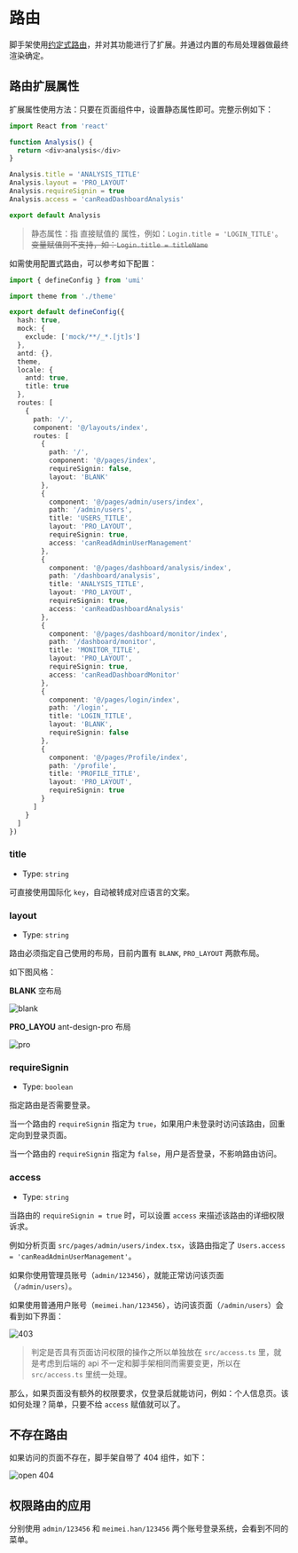 # 路由

脚手架使用[约定式路由](https://umijs.org/docs/convention-routing)，并对其功能进行了扩展。并通过内置的布局处理器做最终渲染确定。

## 路由扩展属性

扩展属性使用方法：只要在页面组件中，设置静态属性即可。完整示例如下：

```typescript
import React from 'react'

function Analysis() {
  return <div>analysis</div>
}

Analysis.title = 'ANALYSIS_TITLE'
Analysis.layout = 'PRO_LAYOUT'
Analysis.requireSignin = true
Analysis.access = 'canReadDashboardAnalysis'

export default Analysis
```

> 静态属性：指 直接赋值的 属性，例如：`Login.title = 'LOGIN_TITLE'`。~~变量赋值则不支持，如：`Login.title = titleName`~~

如需使用配置式路由，可以参考如下配置：

```typescript
import { defineConfig } from 'umi'

import theme from './theme'

export default defineConfig({
  hash: true,
  mock: {
    exclude: ['mock/**/_*.[jt]s']
  },
  antd: {},
  theme,
  locale: {
    antd: true,
    title: true
  },
  routes: [
    {
      path: '/',
      component: '@/layouts/index',
      routes: [
        {
          path: '/',
          component: '@/pages/index',
          requireSignin: false,
          layout: 'BLANK'
        },
        {
          component: '@/pages/admin/users/index',
          path: '/admin/users',
          title: 'USERS_TITLE',
          layout: 'PRO_LAYOUT',
          requireSignin: true,
          access: 'canReadAdminUserManagement'
        },
        {
          component: '@/pages/dashboard/analysis/index',
          path: '/dashboard/analysis',
          title: 'ANALYSIS_TITLE',
          layout: 'PRO_LAYOUT',
          requireSignin: true,
          access: 'canReadDashboardAnalysis'
        },
        {
          component: '@/pages/dashboard/monitor/index',
          path: '/dashboard/monitor',
          title: 'MONITOR_TITLE',
          layout: 'PRO_LAYOUT',
          requireSignin: true,
          access: 'canReadDashboardMonitor'
        },
        {
          component: '@/pages/login/index',
          path: '/login',
          title: 'LOGIN_TITLE',
          layout: 'BLANK',
          requireSignin: false
        },
        {
          component: '@/pages/Profile/index',
          path: '/profile',
          title: 'PROFILE_TITLE',
          layout: 'PRO_LAYOUT',
          requireSignin: true
        }
      ]
    }
  ]
})
```

### title

- Type: `string`

可直接使用国际化 `key`，自动被转成对应语言的文案。

### layout

- Type: `string`

路由必须指定自己使用的布局，目前内置有 `BLANK`, `PRO_LAYOUT` 两款布局。

如下图风格：

**BLANK** 空布局

<img :src="$withBase('/blank_layout.png')" alt="blank">

**PRO_LAYOU** ant-design-pro 布局

<img :src="$withBase('/pro_layout.png')" alt="pro">

### requireSignin

- Type: `boolean`

指定路由是否需要登录。

当一个路由的 `requireSignin` 指定为 `true`，如果用户未登录时访问该路由，回重定向到登录页面。

当一个路由的 `requireSignin` 指定为 `false`，用户是否登录，不影响路由访问。

### access

- Type: `string`

当路由的 `requireSignin = true` 时，可以设置 `access` 来描述该路由的详细权限诉求。

例如分析页面 `src/pages/admin/users/index.tsx`，该路由指定了 `Users.access = 'canReadAdminUserManagement'`。

如果你使用管理员账号（`admin/123456`），就能正常访问该页面（`/admin/users`）。

如果使用普通用户账号（`meimei.han/123456`），访问该页面（`/admin/users`）会看到如下界面：

<img :src="$withBase('/pro_403.png')" alt="403">

> 判定是否具有页面访问权限的操作之所以单独放在 `src/access.ts` 里，就是考虑到后端的 api 不一定和脚手架相同而需要变更，所以在 `src/access.ts` 里统一处理。

那么，如果页面没有额外的权限要求，仅登录后就能访问，例如：个人信息页。该如何处理？简单，只要不给 `access` 赋值就可以了。

## 不存在路由

如果访问的页面不存在，脚手架自带了 404 组件，如下：

<img :src="$withBase('/open_404.png')" alt="open 404">

## 权限路由的应用

分别使用 `admin/123456` 和 `meimei.han/123456` 两个账号登录系统，会看到不同的菜单。
